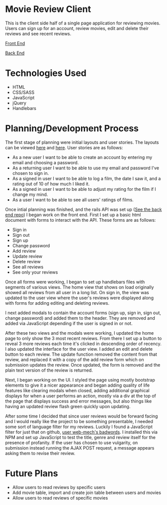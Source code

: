 # Movie Review Client

This is the client side half of a single page application for reviewing movies. Users can sign up for an account, review movies, edit and delete their reviews and see recent reviews.

[Front End](https://omniczech.github.io/movie-review-client/)

[Back End](https://movie-full-stack-rails.herokuapp.com/)

# Technologies Used

* HTML
* CSS/SASS
* JavaScript
* jQuery
* Handlebars

# Planning/Development Process

The first stage of planning were initial layouts and user stories. The layouts can be viewed [here](https://i.imgur.com/sEgdiYb.jpg) and [here](https://i.imgur.com/mvNWNkz.jpg). User stories are as follows:

* As a new user I want to be able to create an account by entering my email and choosing a password.
* As a returning user I want to be able to use my email and password I've chosen to sign in.
* As a signed in user I want to be able to log a film, the date I saw it, and a rating out of 10 of how much I liked it.
* As a signed in user I want to be able to adjust my rating for the film if I change my mind.
* As a user I want to be able to see all users' ratings of films.

Once intial planning was finished, and the rails API was set up ([See the back end repo](https://github.com/omniczech/movie-full-stack-back-end)) I began work on the front end. First I set up a basic html document with forms to interact with the API. These forms are as follows:

* Sign in
* Sign out
* Sign up
* Change password
* Add review
* Update review
* Delete review
* See all reviews
* See only your reviews

Once all forms were working, I began to set up handlebars files with segments of various views. The home view that shows on load originally showed all reviews from all user in a long list. On sign in, the view was updated to the user view where the user's reviews were displayed along with forms for adding editing and deleting reviews.

I next added modals to contain the account forms (sign up, sign in, sign out, change password) and added them to the header. They are removed and added via JavaScript depending if the user is signed in or not.

After these two views and the modals were working, I updated the home page to only show the 3 most recent reviews. From there I set up a button to reveal 3 more reviews each time it's clicked in descending order of recency. I also updated the interface for the user view. I added an edit and delete button to each review. The update function removed the content from that review, and replaced it with a copy of the add review form which on submission updates the review. Once updated, the form is removed and the plain text version of the review is returned.

Next, I began working on the UI. I styled the page using mostly bootstrap elements to give it a nicer appearance and began adding quality of life features like clearing modals when closed, adding additional graphical displays for when a user performs an action, mostly via a div at the top of the page that displays success and error messages, but also things like having an updated review flash green quickly upon updating.

After some time I decided that since user reviews would be forward facing and I would really like the project to be something presentable, I needed some sort of language filter for my reviews. Luckily I found a JavaScript filter for just that on github, [user web-mech's badwords](https://github.com/web-mech/badwords/). I installed this via NPM and set up JavaScript to test the title, genre and review itself for the presence of profanity. If the user has chosen to use vulgarity, on submission instead running the AJAX POST request, a message appears asking them to revise their review.

# Future Plans

* Allow users to read reviews by specific users
* Add movie table, import and create join table between users and movies
* Allow users to read reviews of specific movies
